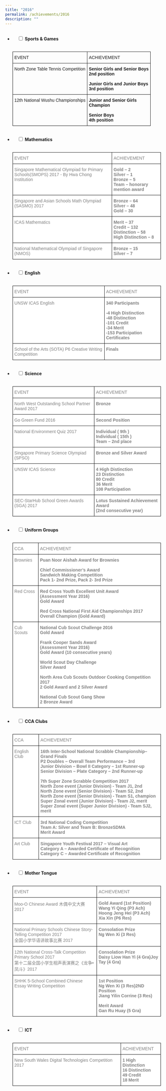 ```yaml
---
title: "2016"
permalink: /achievements/2016
description: ""
---
```

<ul class="jekyllcodex_accordion">  
  <li>  
    <input type="checkbox" id="accordion1">  
		<label for="accordion1"><b>Sports & Games</b></label>  
    <div>  
      <p><style type="text/css">
.tg  {border-collapse:collapse;border-spacing:0;}
.tg td{border-color:black;border-style:solid;border-width:1px;font-family:Arial, sans-serif;font-size:14px;
  overflow:hidden;padding:10px 5px;word-break:normal;}
.tg th{border-color:black;border-style:solid;border-width:1px;font-family:Arial, sans-serif;font-size:14px;
  font-weight:normal;overflow:hidden;padding:10px 5px;word-break:normal;}
.tg .tg-1wig{font-weight:bold;text-align:left;vertical-align:top}
.tg .tg-0lax{text-align:left;vertical-align:top}
</style>
<table class="tg">
<thead>
  <tr>
    <th class="tg-0lax">EVENT</th>
    <th class="tg-0lax">ACHIEVEMENT</th>
  </tr>
</thead>
<tbody>
  <tr>
    <td class="tg-0lax">North Zone Table Tennis Competition</td>
    <td class="tg-1wig"><span style="font-weight:bold">Senior Girls and Senior Boys</span><br>2nd position<br><br><span style="font-weight:bold">Junior Girls and Junior Boys</span><br>3rd position</td>
  </tr>
  <tr>
    <td class="tg-0lax">12th National Wushu Championships</td>
    <td class="tg-1wig"><span style="font-weight:bold">Junior and Senior Girls</span><br>Champion<br><br><span style="font-weight:bold">Senior Boys</span><br>4th position</td>
  </tr>
</tbody>
</table></p>  
    </div>  
</li>
<li>  
    <input type="checkbox" id="accordion2">  
	<label for="accordion2"><b>Mathematics</b></label>  
    <div>  
      <p><style type="text/css">
.tg  {border-collapse:collapse;border-spacing:0;}
.tg td{border-color:black;border-style:solid;border-width:1px;font-family:Arial, sans-serif;font-size:14px;
  overflow:hidden;padding:10px 5px;word-break:normal;}
.tg th{border-color:black;border-style:solid;border-width:1px;font-family:Arial, sans-serif;font-size:14px;
  font-weight:normal;overflow:hidden;padding:10px 5px;word-break:normal;}
.tg .tg-soxn{background-color:#FFF;color:#808080;font-weight:bold;text-align:left;vertical-align:top}
.tg .tg-lm9i{background-color:#FFF;color:#808080;text-align:left;vertical-align:top}
</style>
<table class="tg">
<thead>
  <tr>
    <th class="tg-lm9i">EVENT</th>
    <th class="tg-lm9i">ACHIEVEMENT</th>
  </tr>
</thead>
<tbody>
  <tr>
    <td class="tg-lm9i">Singapore Mathematical Olympiad for Primary Schools(SMOPS) 2017 - By Hwa Chong Institution</td>
    <td class="tg-soxn"><span style="font-weight:bold">Gold – 2</span><br><span style="font-weight:bold">Silver – 1</span><br><span style="font-weight:bold">Bronze – 5</span><br><span style="font-weight:bold">Team – honorary mention award</span></td>
  </tr>
  <tr>
    <td class="tg-lm9i">Singapore and Asian Schools Math Olympiad (SASMO) 2017</td>
    <td class="tg-soxn"><span style="font-weight:bold">Bronze – 64</span><br><span style="font-weight:bold">Silver – 48</span><br><span style="font-weight:bold">Gold – 30</span></td>
  </tr>
  <tr>
    <td class="tg-lm9i">ICAS Mathematics</td>
    <td class="tg-soxn"><span style="font-weight:bold">Merit – 37</span><br><span style="font-weight:bold">Credit – 132</span><br><span style="font-weight:bold">Distinction – 58</span><br><span style="font-weight:bold">High Distinction – 8</span></td>
  </tr>
  <tr>
    <td class="tg-lm9i">National Mathematical Olympiad of Singapore (NMOS)</td>
    <td class="tg-soxn"><span style="font-weight:bold">Bronze – 15</span><br><span style="font-weight:bold">Silver – 7</span></td>
  </tr>
</tbody>
</table></p>  
    </div>  
</li>
<li>  
    <input type="checkbox" id="accordion3">  
	<label for="accordion3"><b>English</b></label>  
    <div>  
      <p><style type="text/css">
.tg  {border-collapse:collapse;border-spacing:0;}
.tg td{border-color:black;border-style:solid;border-width:1px;font-family:Arial, sans-serif;font-size:14px;
  overflow:hidden;padding:10px 5px;word-break:normal;}
.tg th{border-color:black;border-style:solid;border-width:1px;font-family:Arial, sans-serif;font-size:14px;
  font-weight:normal;overflow:hidden;padding:10px 5px;word-break:normal;}
.tg .tg-soxn{background-color:#FFF;color:#808080;font-weight:bold;text-align:left;vertical-align:top}
.tg .tg-lm9i{background-color:#FFF;color:#808080;text-align:left;vertical-align:top}
</style>
<table class="tg">
<thead>
  <tr>
    <th class="tg-lm9i">EVENT</th>
    <th class="tg-lm9i">ACHIEVEMENT</th>
  </tr>
</thead>
<tbody>
  <tr>
    <td class="tg-lm9i">UNSW ICAS English</td>
    <td class="tg-soxn"><span style="font-weight:bold">340 Participants</span><br><br>-4 High Distinction<br>-48 Distinction<br>-101 Credit<br>-34 Merit<br>-153 Participation Certificates</td>
  </tr>
  <tr>
    <td class="tg-lm9i">School of the Arts (SOTA) P6 Creative Writing Competition</td>
    <td class="tg-soxn"><span style="font-weight:bold">Finals</span></td>
  </tr>
</tbody>
</table></p>  
    </div>  
</li>
<li>  
    <input type="checkbox" id="accordion4">  
	<label for="accordion4"><b>Science</b></label>  
    <div>  
      <p><style type="text/css">
.tg  {border-collapse:collapse;border-spacing:0;}
.tg td{border-color:black;border-style:solid;border-width:1px;font-family:Arial, sans-serif;font-size:14px;
  overflow:hidden;padding:10px 5px;word-break:normal;}
.tg th{border-color:black;border-style:solid;border-width:1px;font-family:Arial, sans-serif;font-size:14px;
  font-weight:normal;overflow:hidden;padding:10px 5px;word-break:normal;}
.tg .tg-soxn{background-color:#FFF;color:#808080;font-weight:bold;text-align:left;vertical-align:top}
.tg .tg-lm9i{background-color:#FFF;color:#808080;text-align:left;vertical-align:top}
</style>
<table class="tg">
<thead>
  <tr>
    <th class="tg-lm9i">EVENT</th>
    <th class="tg-lm9i">ACHIEVEMENT</th>
  </tr>
</thead>
<tbody>
  <tr>
    <td class="tg-lm9i">North West Outstanding School Partner Award 2017</td>
    <td class="tg-soxn"><span style="font-weight:bold">Bronze</span></td>
  </tr>
  <tr>
    <td class="tg-lm9i">Go Green Fund 2016</td>
    <td class="tg-soxn"><span style="font-weight:bold">Second Position</span></td>
  </tr>
  <tr>
    <td class="tg-lm9i">National Environment Quiz 2017</td>
    <td class="tg-soxn"><span style="font-weight:bold">Individual ( 9th )</span><br><span style="font-weight:bold">Individual ( 15th )</span><br><span style="font-weight:bold">Team – 2nd place</span></td>
  </tr>
  <tr>
    <td class="tg-lm9i"> Singapore Primary Science Olympiad (SPSO)</td>
    <td class="tg-soxn"><span style="font-weight:bold"> Bronze and Silver Award</span></td>
  </tr>
  <tr>
    <td class="tg-lm9i"> UNSW ICAS Science</td>
    <td class="tg-soxn"><span style="font-weight:bold">4 High Distinction</span><br><span style="font-weight:bold">23 Distinction</span><br><span style="font-weight:bold">80 Credit</span><br><span style="font-weight:bold">36 Merit</span><br><span style="font-weight:bold">108 Participation</span></td>
  </tr>
  <tr>
    <td class="tg-lm9i">SEC-StarHub School Green Awards (SGA) 2017</td>
    <td class="tg-soxn"><span style="font-weight:bold">Lotus Sustained Achievement Award</span><br><span style="font-weight:bold">(2</span>nd <span style="font-weight:bold">consecutive year)</span></td>
  </tr>
</tbody>
</table></p>  
    </div>  
</li>
<li>  
    <input type="checkbox" id="accordion5">  
	<label for="accordion5"><b>Uniform Groups</b></label>  
    <div>  
      <p><style type="text/css">
.tg  {border-collapse:collapse;border-spacing:0;}
.tg td{border-color:black;border-style:solid;border-width:1px;font-family:Arial, sans-serif;font-size:14px;
  overflow:hidden;padding:10px 5px;word-break:normal;}
.tg th{border-color:black;border-style:solid;border-width:1px;font-family:Arial, sans-serif;font-size:14px;
  font-weight:normal;overflow:hidden;padding:10px 5px;word-break:normal;}
.tg .tg-soxn{background-color:#FFF;color:#808080;font-weight:bold;text-align:left;vertical-align:top}
.tg .tg-lm9i{background-color:#FFF;color:#808080;text-align:left;vertical-align:top}
</style>
<table class="tg">
<thead>
  <tr>
    <th class="tg-lm9i">CCA</th>
    <th class="tg-lm9i">ACHIEVEMENT</th>
  </tr>
</thead>
<tbody>
  <tr>
    <td class="tg-lm9i">Brownies</td>
    <td class="tg-soxn"><span style="font-weight:bold">Puan Noor Aishah Award for Brownies</span><br><br><span style="font-weight:bold">Chief Commissioner’s Award</span><br><span style="font-weight:bold">Sandwich Making Competition</span><br>Pack 1- 2nd Prize, Pack 2- 3rd Prize</td>
  </tr>
  <tr>
    <td class="tg-lm9i">Red Cross</td>
    <td class="tg-soxn"><span style="font-weight:bold">Red Cross Youth Excellent Unit Award</span><br><span style="font-weight:bold">(Assessment Year 2016)</span><br>Gold Award<br><br><span style="font-weight:bold">Red Cross National First Aid Championships 2017</span><br>Overall Champion (Gold Award)</td>
  </tr>
  <tr>
    <td class="tg-lm9i">Cub Scouts</td>
    <td class="tg-soxn"><span style="font-weight:bold">National Cub Scout Challenge 2016</span><br>Gold Award<br><br><span style="font-weight:bold">Frank Cooper Sands Award</span><br><span style="font-weight:bold">(Assessment Year 2016)</span><br>Gold Award (10 consecutive years)<br><br><span style="font-weight:bold">World Scout Day Challenge</span><br>Silver Award<br><br><span style="font-weight:bold">North Area Cub Scouts Outdoor Cooking Competition 2017</span><br>2 Gold Award and 2 Silver Award<br><br><span style="font-weight:bold">National Cub Scout Gang Show</span><br>2 Bronze Award</td>
  </tr>
</tbody>
</table></p>  
    </div>  
</li>
<li>  
    <input type="checkbox" id="accordion6">  
	<label for="accordion6"><b>CCA Clubs</b></label>  
    <div>  
      <p><style type="text/css">
.tg  {border-collapse:collapse;border-spacing:0;}
.tg td{border-color:black;border-style:solid;border-width:1px;font-family:Arial, sans-serif;font-size:14px;
  overflow:hidden;padding:10px 5px;word-break:normal;}
.tg th{border-color:black;border-style:solid;border-width:1px;font-family:Arial, sans-serif;font-size:14px;
  font-weight:normal;overflow:hidden;padding:10px 5px;word-break:normal;}
.tg .tg-soxn{background-color:#FFF;color:#808080;font-weight:bold;text-align:left;vertical-align:top}
.tg .tg-lm9i{background-color:#FFF;color:#808080;text-align:left;vertical-align:top}
</style>
<table class="tg">
<thead>
  <tr>
    <th class="tg-lm9i">CCA</th>
    <th class="tg-lm9i">ACHIEVEMENT</th>
  </tr>
</thead>
<tbody>
  <tr>
    <td class="tg-lm9i">English Club</td>
    <td class="tg-soxn"><span style="font-weight:bold">16th Inter-School National Scrabble Championship– Grand Finals</span><br>P2 Doubles – Overall Team Performance – 3rd<br>Junior Division – Bowl II Category – 1st Runner-up<br>Senior Division – Plate Category – 2nd Runner-up<br><br><span style="font-weight:bold">7th Super Zone Scrabble Competition 2017</span><br>North Zone event (Junior Division) - Team J1, 2nd<br>North Zone event (Senior Division) - Team S2, 2nd<br>North Zone event (Senior Division) - Team S1, champion<br>Super Zonal event (Junior Division) - Team J2, merit<br>Super Zonal event (Super Junior Division) - Team SJ2, merit</td>
  </tr>
  <tr>
    <td class="tg-lm9i">ICT Club</td>
    <td class="tg-soxn"><span style="font-weight:bold">3rd National Coding Competition</span><br>Team A: Silver and Team B: Bronze<span style="font-weight:bold">SDMA</span><br>Merit Award</td>
  </tr>
  <tr>
    <td class="tg-lm9i">Art Club</td>
    <td class="tg-soxn"><span style="font-weight:bold">Singapore Youth Festival 2017 – Visual Art</span><br>Category A – Awarded Certificate of Recognition<br>Category C – Awarded Certificate of Recognition</td>
  </tr>
</tbody>
</table></p>  
    </div>  
</li>
<li>  
    <input type="checkbox" id="accordion7">  
	<label for="accordion7"><b>Mother Tongue</b></label>  
    <div>  
      <p><style type="text/css">
.tg  {border-collapse:collapse;border-spacing:0;}
.tg td{border-color:black;border-style:solid;border-width:1px;font-family:Arial, sans-serif;font-size:14px;
  overflow:hidden;padding:10px 5px;word-break:normal;}
.tg th{border-color:black;border-style:solid;border-width:1px;font-family:Arial, sans-serif;font-size:14px;
  font-weight:normal;overflow:hidden;padding:10px 5px;word-break:normal;}
.tg .tg-soxn{background-color:#FFF;color:#808080;font-weight:bold;text-align:left;vertical-align:top}
.tg .tg-lm9i{background-color:#FFF;color:#808080;text-align:left;vertical-align:top}
</style>
<table class="tg">
<thead>
  <tr>
    <th class="tg-lm9i">EVENT</th>
    <th class="tg-lm9i">ACHIEVEMENT</th>
  </tr>
</thead>
<tbody>
  <tr>
    <td class="tg-lm9i">Moo-O Chinese Award 木偶中文大赛 2017</td>
    <td class="tg-soxn"><span style="font-weight:bold">Gold Award (1st Position)</span><br>Wang Yi Qing (P3 Ach)<br>Hoong Jeng Hei (P3 Ach)<br>Xia Xin (P6 Res)</td>
  </tr>
  <tr>
    <td class="tg-lm9i">National Primary Schools Chinese Story-Telling Competition 2017<br>全国小学华语讲故事比赛 2017</td>
    <td class="tg-soxn"><span style="font-weight:bold">Consolation Prize</span><br>Ng Wen Xi (3 Res)</td>
  </tr>
  <tr>
    <td class="tg-lm9i">12th National Cross-Talk Competition Primary School 2017<br>第十二届全国小学生相声表演赛之《龙争•凤斗》2017</td>
    <td class="tg-soxn"><span style="font-weight:bold">Consolation Prize</span><br>Daisy Liow Han Yi (4 Gra)Joy Tay (4 Gra)</td>
  </tr>
  <tr>
    <td class="tg-lm9i">SHHK 5-School Combined Chinese Essay Writing Competition</td>
    <td class="tg-soxn"><span style="font-weight:bold">1</span>st <span style="font-weight:bold">Position</span><br>Ng Wen Xi (3 Res)<span style="font-weight:bold">2</span>ND <span style="font-weight:bold">Position</span><br>Jiang Yilin Corrine (3 Res)<br><br><span style="font-weight:bold">Merit Award</span><br>Gan Ru Huay (5 Gra)</td>
  </tr>
</tbody>
</table></p>  
    </div>  
</li>
<li>  
    <input type="checkbox" id="accordion8">  
	<label for="accordion8"><b>ICT</b></label>  
    <div>  
      <p><style type="text/css">
.tg  {border-collapse:collapse;border-spacing:0;}
.tg td{border-color:black;border-style:solid;border-width:1px;font-family:Arial, sans-serif;font-size:14px;
  overflow:hidden;padding:10px 5px;word-break:normal;}
.tg th{border-color:black;border-style:solid;border-width:1px;font-family:Arial, sans-serif;font-size:14px;
  font-weight:normal;overflow:hidden;padding:10px 5px;word-break:normal;}
.tg .tg-soxn{background-color:#FFF;color:#808080;font-weight:bold;text-align:left;vertical-align:top}
.tg .tg-lm9i{background-color:#FFF;color:#808080;text-align:left;vertical-align:top}
</style>
<table class="tg">
<thead>
  <tr>
    <th class="tg-lm9i">EVENT</th>
    <th class="tg-lm9i">ACHIEVEMENT</th>
  </tr>
</thead>
<tbody>
  <tr>
    <td class="tg-lm9i">New South Wales Digital Technologies Competition 2017</td>
    <td class="tg-soxn"><span style="font-weight:bold">1 High Distinction</span><br><span style="font-weight:bold">16 Distinction</span><br><span style="font-weight:bold">49 Credit</span><br><span style="font-weight:bold">18 Merit</span></td>
  </tr>
</tbody>
</table></p>  
    </div>  
</li>
</ul>